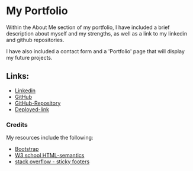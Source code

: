 # My Portfolio

Within the About Me section of my portfolio, I have included a brief description about myself and my strengths, as well as a link to my linkedin and github repositories.

I have also included a contact form and a 'Portfolio' page that will display my future projects.


## Links:
* [Linkedin](https://www.linkedin.com/in/cdfox/)
* [GitHub](https://github.com/CFox2019)
* [GitHub-Repository](https://github.com/CFox2019/Portfolio)
* [Deployed-link](https://cfox2019.github.io/Portfolio/)


### Credits

My resources include the following:
   * [Bootstrap](getbootstrap.com)
   * [W3 school HTML-semantics](https://www.w3schools.com/html/html5_semantic_elements.asp)
   * [stack overflow - sticky footers](https://stackoverflow.com/questions/29069498/how-to-make-a-sticky-footer-using-css)

